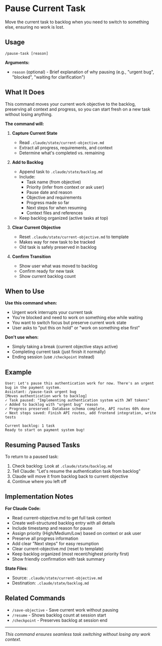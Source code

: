 # Pause Current Task

Move the current task to backlog when you need to switch to something else, ensuring no work is lost.

## Usage

`/pause-task [reason]`

**Arguments:**
- `reason` (optional) - Brief explanation of why pausing (e.g., "urgent bug", "blocked", "waiting for clarification")

## What It Does

This command moves your current work objective to the backlog, preserving all context and progress, so you can start fresh on a new task without losing anything.

**The command will:**

1. **Capture Current State**
   - Read `.claude/state/current-objective.md`
   - Extract all progress, requirements, and context
   - Determine what's completed vs. remaining

2. **Add to Backlog**
   - Append task to `.claude/state/backlog.md`
   - Include:
     - Task name (from objective)
     - Priority (infer from context or ask user)
     - Pause date and reason
     - Objective and requirements
     - Progress made so far
     - Next steps for when resuming
     - Context files and references
   - Keep backlog organized (active tasks at top)

3. **Clear Current Objective**
   - Reset `.claude/state/current-objective.md` to template
   - Makes way for new task to be tracked
   - Old task is safely preserved in backlog

4. **Confirm Transition**
   - Show user what was moved to backlog
   - Confirm ready for new task
   - Show current backlog count

## When to Use

**Use this command when:**
- Urgent work interrupts your current task
- You're blocked and need to work on something else while waiting
- You want to switch focus but preserve current work state
- User asks to "put this on hold" or "work on something else first"

**Don't use when:**
- Simply taking a break (current objective stays active)
- Completing current task (just finish it normally)
- Ending session (use `/checkpoint` instead)

## Example

```
User: Let's pause this authentication work for now. There's an urgent bug in the payment system.
Assistant: /pause-task urgent bug
[Moves authentication work to backlog]
✓ Task paused: "Implementing authentication system with JWT tokens"
✓ Added to backlog with "urgent bug" reason
✓ Progress preserved: Database schema complete, API routes 60% done
✓ Next steps saved: Finish API routes, add frontend integration, write tests

Current backlog: 1 task
Ready to start on payment system bug!
```

## Resuming Paused Tasks

To return to a paused task:
1. Check backlog: Look at `.claude/state/backlog.md`
2. Tell Claude: "Let's resume the authentication task from backlog"
3. Claude will move it from backlog back to current objective
4. Continue where you left off

## Implementation Notes

**For Claude Code:**
- Read current-objective.md to get full task context
- Create well-structured backlog entry with all details
- Include timestamp and reason for pause
- Assign priority (High/Medium/Low) based on context or ask user
- Preserve all progress information
- Add clear "Next steps" for easy resumption
- Clear current-objective.md (reset to template)
- Keep backlog organized (most recent/highest priority first)
- Show friendly confirmation with task summary

**State Files**:
- Source: `.claude/state/current-objective.md`
- Destination: `.claude/state/backlog.md`

## Related Commands

- `/save-objective` - Save current work without pausing
- `/resume` - Shows backlog count at session start
- `/checkpoint` - Preserves backlog at session end

---

*This command ensures seamless task switching without losing any work context.*